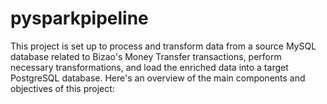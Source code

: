 # pysparkpipeline
This project is set up to process and transform data from a source MySQL database related to Bizao's Money Transfer transactions, perform necessary transformations, and load the enriched data into a target PostgreSQL database. Here's an overview of the main components and objectives of this project:
